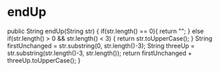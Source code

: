 # endUp
public String endUp(String str) {
  if(str.length() == 0){
    return "";
  }
  else if(str.length() > 0 && str.length() < 3) {
    return str.toUpperCase();
  }
  String firstUnchanged = str.substring(0, str.length()-3);
  String threeUp = str.substring(str.length()-3, str.length());
  return firstUnchanged + threeUp.toUpperCase();
}
